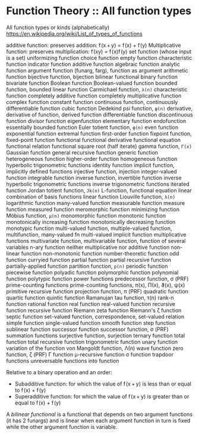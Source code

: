 # Function Theory :: All function types

All function types or kinds (alphabetically)
https://en.wikipedia.org/wiki/List_of_types_of_functions

additive function: preserves addition: f (x + y) = f (x) + f (y)
Multiplicative function: preserves multiplication: f (xy) = f (x)f (y)
set function (whose input is a set)
uniformizing function
choice function
empty function
characteristic function
indicator function
additive function
algebraic function
analytic function
argument function (funarg, farg), function as argument
arithmetic function
bijective function, bijection
bilinear functional
binary function
bivariate function
Boolean function
Boolean-valued function
bounded function, bounded linear function
Carmichael function, `λ(n)`
characteristic function
completely additive function
completely multiplicative function
complex function
constant function
continuous function, continuously differentiable function
cubic function
Dedekind psi function, `ψ(n)`
derivative, derivative of function, derived function
differentiable function
discontinuous function
divisor function
eigenfunction
elementary function
endofunction
essentially bounded function
Euler totient function, `φ(n)`
even function
exponential function
extremal function
first-order function
fixpoint function, fixed-point function
functional
functional derivative
functional equation
functional relation
functional square root (half iterate)
gamma function, `Γ(x)`
Gaussian function
general recursive function
generic function
heterogeneous function
higher-order function
homogeneous function
hyperbolic trigonometric functions
identity function
implicit function, implicitly defined functions
injective function, injection
integer-valued function
integrable function
inverse function, invertible function
inverse hyperbolic trigonometric functions
inverse trigonometric functions
iterated function
Jordan totient function, `Jk(n)`
L-function, functional equation
linear combination of basis functions
linear function
Liouville function, `λ(n)`
logarithmic function
many-valued function
measurable function
measure function
measured function
meromorphic function
minimizing function
Möbius function, `μ(n)`
monomorphic function
monotonic function
monotonically increasing function
monotonically decreasing function
monotypic function
multi-valued function, multiple-valued function, multifunction, many-valued fn
multi-valued implicit function
multiplicative functions
multivariate function, multivariable function, function of several variables
n-ary function
neither multiplicative nor additive function
non-linear function
non-monotonic function
number-theoretic function
odd function
curryied function
partial function
partial recursive function
partially-applied function
partition function, `p(n)`
periodic function
piecewise function
polyadic function
polymorphic function
polynomial function
polytypic function
power functions
predecessor function, σ (PRF)
prime-counting functions
prime-counting functions, π(x), Π(x), ϑ(x), ψ(x)
primitive recursive function
projection function, π (PRF)
quadratic function
quartic function
quintic function
Ramanujan tau function, τ(n)
rank-n function
rational function
real function
real-valued function
recursive function
recursive function
Riemann zeta function
Riemann's ζ function
septic function
set-valued function, correspondence, set-valued relation
simple function
single-valued function
smooth function
step function
sublinear function
successor function
successor function, σ (PRF)
summation functions
surjective function, surjection
ternary function
total function
total recursive function
trigonometric function
unary function
variation of the function
von Mangoldt function, Λ(n)
wave function
zero function, ζ (PRF)
Γ function
μ-recursive function
σ function
trapdoor functions
unreversable functions
into function



Relative to a binary operation and an order:
- Subadditive function: for which the value of f (x + y) is less than or equal to f (x) + f (y)
- Superadditive function: for which the value of f (x + y) is greater than or equal to f (x) + f (y)
























A *bilinear functional* is a functional that depends on two argument functions (it has 2 funargs) and is linear when each argument function in turn is fixed while the other argument function is variable.
